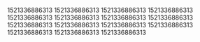 1521336886313
1521336886313
1521336886313
1521336886313
1521336886313
1521336886313
1521336886313
1521336886313
1521336886313
1521336886313
1521336886313
1521336886313
1521336886313
1521336886313
1521336886313